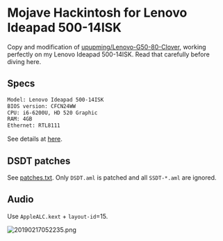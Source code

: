 # Mojave Hackintosh for Lenovo Ideapad 500-14ISK

Copy and modification of [upupming/Lenovo-G50-80-Clover](https://github.com/upupming/Lenovo-G50-80-Clover), working perfectly on my Lenovo Ideapad 500-14ISK. Read that carefully before diving here.

## Specs

```txt
Model: Lenovo Ideapad 500-14ISK
BIOS version: CFCN24WW
CPU: i6-6200U, HD 520 Graphic
RAM: 4GB
Ethernet: RTL8111
```

See details at [here](https://pcsupport.lenovo.com/us/en/products/laptops-and-netbooks/500-series/500-14isk/80ns/80ns001lcd/mp12u7xn/downloads).

## DSDT patches

See [patches.txt](./DSDT-patching/patches.txt). Only `DSDT.aml` is patched and all `SSDT-*.aml` are ignored.

## Audio

Use `AppleALC.kext` + `layout-id`=15.

![20190217052235.png](https://i.loli.net/2019/02/17/5c69601f3dc8e.png)
